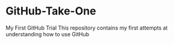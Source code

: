 # GitHub-Take-One
My First GitHub Trial
This repository contains my first attempts at understanding how to use GitHub
